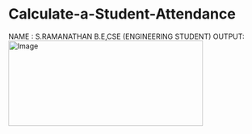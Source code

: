 # Calculate-a-Student-Attendance
NAME : S.RAMANATHAN 
B.E,CSE (ENGINEERING STUDENT)
OUTPUT:
      <img width="385" height="169" alt="Image" src="https://github.com/user-attachments/assets/bca9a9fc-26af-4591-8072-6f7928746ff1" />
